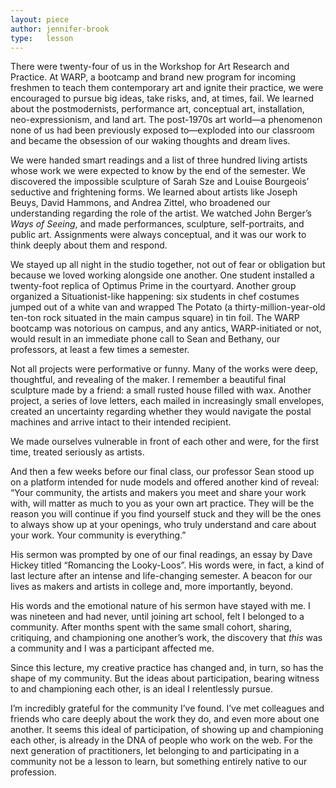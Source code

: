 ```yaml
---
layout: piece
author: jennifer-brook
type:   lesson
---
```


There were twenty-four of us in the Workshop for Art Research and Practice. At WARP, a bootcamp and brand new program for incoming freshmen to teach them contemporary art and ignite their practice, we were encouraged to pursue big ideas, take risks, and, at times, fail. We learned about the postmodernists, performance art, conceptual art, installation, neo-expressionism, and land art. The post-1970s art world—a phenomenon none of us had been previously exposed to—exploded into our classroom and became the obsession of our waking thoughts and dream lives.

We were handed smart readings and a list of three hundred living artists whose work we were expected to know by the end of the semester. We discovered the impossible sculpture of Sarah Sze and Louise Bourgeois’ seductive and frightening forms. We learned about artists like Joseph Beuys, David Hammons, and Andrea Zittel, who broadened our understanding regarding the role of the artist. We watched John Berger’s *Ways of Seeing*, and made performances, sculpture, self-portraits, and public art. Assignments were always conceptual, and it was our work to think deeply about them and respond.

We stayed up all night in the studio together, not out of fear or obligation but because we loved working alongside one another. One student installed a twenty-foot replica of Optimus Prime in the courtyard. Another group organized a Situationist-like happening: six students in chef costumes jumped out of a white van and wrapped The Potato (a thirty-million-year-old ten-ton rock situated in the main campus square) in tin foil. The WARP bootcamp was notorious on campus, and any antics, WARP-initiated or not, would result in an immediate phone call to Sean and Bethany, our professors, at least a few times a semester.

Not all projects were performative or funny. Many of the works were deep, thoughtful, and revealing of the maker. I remember a beautiful final sculpture made by a friend: a small rusted house filled with wax. Another project, a series of love letters, each mailed in increasingly small envelopes, created an uncertainty regarding whether they would navigate the postal machines and arrive intact to their intended recipient.

We made ourselves vulnerable in front of each other and were, for the first time, treated seriously as artists.

And then a few weeks before our final class, our professor Sean stood up on a platform intended for nude models and offered another kind of reveal: “Your community, the artists and makers you meet and share your work with, will matter as much to you as your own art practice. They will be the reason you will continue if you find yourself stuck and they will be the ones to always show up at your openings, who truly understand and care about your work. Your community is everything.”

His sermon was prompted by one of our final readings, an essay by Dave Hickey titled “Romancing the Looky-Loos”. His words were, in fact, a kind of last lecture after an intense and life-changing semester. A beacon for our lives as makers and artists in college and, more importantly, beyond.

His words and the emotional nature of his sermon have stayed with me. I was nineteen and had never, until joining art school, felt I belonged to a community. After months spent with the same small cohort, sharing, critiquing, and championing one another’s work, the discovery that *this* was a community and I was a participant affected me.

Since this lecture, my creative practice has changed and, in turn, so has the shape of my community. But the ideas about participation, bearing witness to and championing each other, is an ideal I relentlessly pursue.

I’m incredibly grateful for the community I’ve found. I’ve met colleagues and friends who care deeply about the work they do, and even more about one another. It seems this ideal of participation, of showing up and championing each other, is already in the DNA of people who work on the web. For the next generation of practitioners, let belonging to and participating in a community not be a lesson to learn, but something entirely native to our profession.